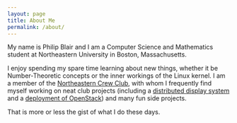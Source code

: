 ```yaml
---
layout: page
title: About Me
permalink: /about/
---
```


My name is Philip Blair and I am a Computer Science and Mathematics student at Northeastern University in Boston, Massachusetts.

I enjoy spending my spare time learning about new things, whether it be Number-Theoretic concepts or the inner workings of the Linux kernel.
I am a member of the [Northeastern Crew Club](https://github.com/crew/), with whom I frequently find myself working on neat club projects 
(including a [distributed display system](https://github.com/crew/dds-client) and a [deployment of OpenStack](http://cloud.northeastern.me)) 
and many fun side projects.

That is more or less the gist of what I do these days.
